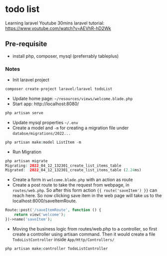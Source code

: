 # todo list
 
Learning laravel
Youtube 30mins laravel tutorial: https://www.youtube.com/watch?v=AEVhR-hD2Wk

## Pre-requisite
- install php, composer, mysql (preferrably tableplus)

### Notes
- Init laravel project
```php
composer create-project laravel/laravel todoList
```
- Update home page: `~/resources/views/welcome.blade.php`
- Start app: http://localhost:8080/
```php
php artisan serve 
```
- Update mysql properties `~/.env`
- Create a model and `-m` for creating a migration file under `databse/migrations/2022...`
```php
php artisan make:model ListItem -m
```
- Run Migration
```php
php artisan migrate
Migrating: 2022_04_12_132301_create_list_items_table
Migrated:  2022_04_12_132301_create_list_items_table (2.24ms)
```
- Create a form in `welcome.blade.php` with an action as route
- Create a post route to take the request from webpage, in `routes/web.php`. So after this form action `{{ route('saveItem') }}` can reach here. So now clicking save item in the web page will take us to the localhost:8000/saveItemRoute.
```php
Route::post('/saveItemRoute', function () {
    return view('welcome');
})->name('saveItem');
``` 
- Moving the business logic from routes/web.php to a controller, so first create a controller using artisan command. Then it would create a file `TodoListController` inside `App/Http/Controllers/`
```php
php artisan make:controller TodoListController
```
